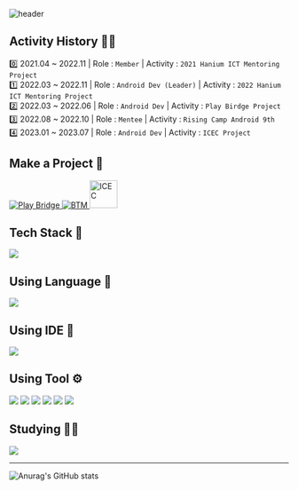 ![header](https://capsule-render.vercel.app/api?type=waving&color=auto&height=200&section=header&text=Ham's%20Profile&fontSize=30)

## Activity History 🏃‍♂️

0️⃣ 2021.04 ~ 2022.11 | Role : `Member` | Activity : `2021 Hanium ICT Mentoring Project`<br>
1️⃣ 2022.03 ~ 2022.11 | Role : `Android Dev (Leader)` | Activity : `2022 Hanium ICT Mentoring Project`<br>
2️⃣ 2022.03 ~ 2022.06 | Role : `Android Dev` | Activity : `Play Birdge Project`<br>
3️⃣ 2022.08 ~ 2022.10 | Role : `Mentee` | Activity : `Rising Camp Android 9th`<br>
4️⃣ 2023.01 ~ 2023.07 | Role : `Android Dev` | Activity : `ICEC Project`<br>

## Make a Project 📌

<p align="left">
    <a href="https://github.com/TeamBridge-Project/PlayBridge-Android#readme"><img src="https://user-images.githubusercontent.com/54674781/223626749-e2209209-5927-4731-954d-9a43b21e896d.png" title="Play Bridge">
        <a href="https://github.com/Team-SU-SeowonUniversity/BTM-xml-version"><img src="https://user-images.githubusercontent.com/54674781/223626700-9f47203b-5b14-445c-b024-5ed8920244e3.png" title="BTM"> 
            <a href="https://github.com/JobSeek-Void/ic-ec">
    <img width="50" height="50" src="https://github-production-user-asset-6210df.s3.amazonaws.com/54674781/272056036-79794c27-d46c-4b86-ba68-9f62576143e3.png" alt="ICEC" title="ICEC">
</a>
</p>

## Tech Stack 📗

<img src="https://img.shields.io/badge/Android-3ddc84?style=flat&logo=Android&logoColor=white"/>

## Using Language 📢

<img src="https://img.shields.io/badge/Kotlin-7f52ff?style=flat&logo=Kotlin&logoColor=white"/>

## Using IDE 🔧

<img src="https://img.shields.io/badge/Android Studio-3ddc84?style=flat&logo=Android Studio&logoColor=white"/>

## Using Tool ⚙

<img src="https://img.shields.io/badge/Notion-000000?style=flat&logo=Notion&logoColor=white"/> <img src="https://img.shields.io/badge/Github-181717?style=flat&logo=Github&logoColor=white"/> <img src="https://img.shields.io/badge/Sourcetree-0052cc?style=flat&logo=Sourcetree&logoColor=white"/> <img src="https://img.shields.io/badge/Git-f05032?style=flat&logo=Git&logoColor=white"/> <img src="https://img.shields.io/badge/Discord-5865f2?style=flat&logo=Discord&logoColor=white"/> <img src="https://img.shields.io/badge/Postman-ff6c37?style=flat&logo=Postman&logoColor=white"/>

## Studying 👨‍💻

<img src="https://img.shields.io/badge/Jetpack Compose-4285f4?style=flat&logo=Jetpack Compose&logoColor=white"/>

***
![Anurag's GitHub stats](https://github-readme-stats.vercel.app/api?username=ham2174&show_icons=true&theme=merko)
  
